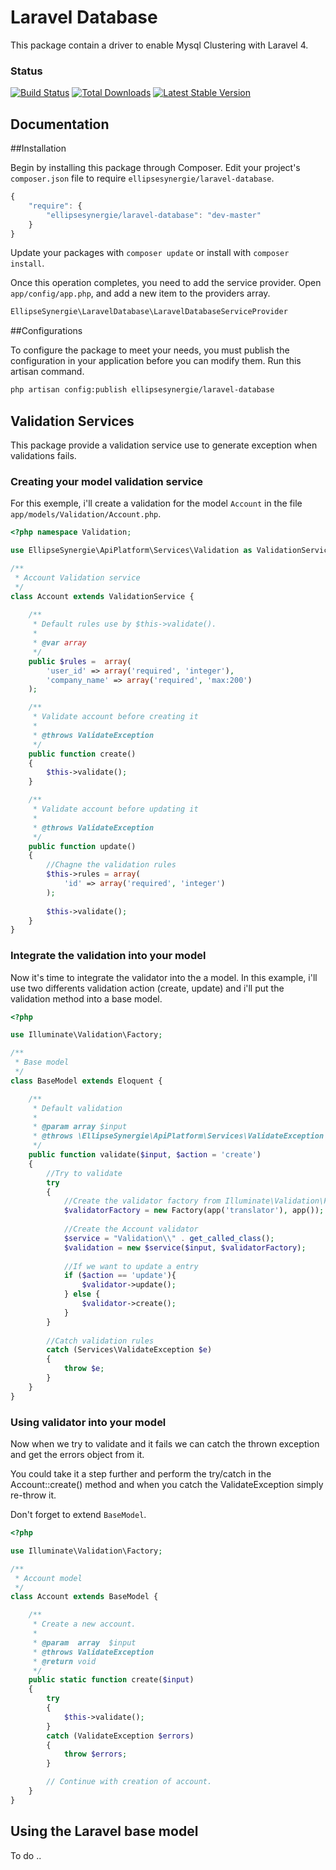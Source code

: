 # Laravel Database

This package contain a driver to enable Mysql Clustering with Laravel 4.

### Status

[![Build Status](https://travis-ci.org/ellipsesynergie/laravel-database.png?branch=master)](https://travis-ci.org/ellipsesynergie/laravel-database)
[![Total Downloads](https://poser.pugx.org/ellipsesynergie/laravel-database/downloads.png)](https://packagist.org/packages/ellipsesynergie/laravel-database)
[![Latest Stable Version](https://poser.pugx.org/ellipsesynergie/laravel-database/v/stable.png)](https://packagist.org/packages/ellipsesynergie/laravel-database)

## Documentation

##Installation

Begin by installing this package through Composer. Edit your project's `composer.json` file to require `ellipsesynergie/laravel-database`.

```javascript
{
    "require": {
        "ellipsesynergie/laravel-database": "dev-master"
    }
}
```

Update your packages with `composer update` or install with `composer install`.

Once this operation completes, you need to add the service provider. Open `app/config/app.php`, and add a new item to the providers array.

```php
EllipseSynergie\LaravelDatabase\LaravelDatabaseServiceProvider
```

##Configurations

To configure the package to meet your needs, you must publish the configuration in your application before you can modify them. Run this artisan command.

```bash
php artisan config:publish ellipsesynergie/laravel-database
```

## Validation Services

This package provide a validation service use to generate exception when validations fails.

### Creating your model validation service

For this exemple, i'll create a validation for the model `Account` in the file `app/models/Validation/Account.php`.


```php
<?php namespace Validation;

use EllipseSynergie\ApiPlatform\Services\Validation as ValidationService;

/**
 * Account Validation service
 */
class Account extends ValidationService {
	
	/**
	 * Default rules use by $this->validate().
	 *
	 * @var array
	 */
	public $rules =  array(
		'user_id' => array('required', 'integer'),
		'company_name' => array('required', 'max:200')
	);

	/**
	 * Validate account before creating it
	 *
	 * @throws ValidateException
	 */
	public function create()
	{		
		$this->validate();
	}

	/**
	 * Validate account before updating it
	 *
	 * @throws ValidateException
	 */
	public function update()
	{
		//Chagne the validation rules		
		$this->rules = array(
			'id' => array('required', 'integer')
		);
		
		$this->validate();
	}
}
```

### Integrate the validation into your model

Now it's time to integrate the validator into the a model. In this example, i'll use two differents validation action (create, update) and i'll put the validation method into a base model.
```php
<?php 

use Illuminate\Validation\Factory;

/**
 * Base model
 */
class BaseModel extends Eloquent {

	/**
	 * Default validation
	 * 
	 * @param array $input
	 * @throws \EllipseSynergie\ApiPlatform\Services\ValidateException
	 */
	public function validate($input, $action = 'create')
	{
		//Try to validate
		try
		{
			//Create the validator factory from Illuminate\Validation\Factory
			$validatorFactory = new Factory(app('translator'), app());
			
			//Create the Account validator
			$service = "Validation\\" . get_called_class();
			$validation = new $service($input, $validatorFactory);
			
			//If we want to update a entry
			if ($action == 'update'){
				$validator->update();
			} else {
				$validator->create();
			}
		}
		
		//Catch validation rules
		catch (Services\ValidateException $e)
		{
			throw $e;
		}
	}	
}
```

### Using validator into your model

Now when we try to validate and it fails we can catch the thrown exception and get the errors object from it.

You could take it a step further and perform the try/catch in the Account::create() method and when you catch the ValidateException simply re-throw it.

Don't forget to extend ```BaseModel```.

```php
<?php 

use Illuminate\Validation\Factory;

/**
 * Account model
 */
class Account extends BaseModel {

	/**
	 * Create a new account.
	 *
	 * @param  array  $input
	 * @throws ValidateException
	 * @return void
	 */
	public static function create($input)
	{
		try
		{
			$this->validate();
		}
		catch (ValidateException $errors)
		{
			throw $errors;
		}

		// Continue with creation of account.
	}
}
```

## Using the Laravel base model
To do ..

